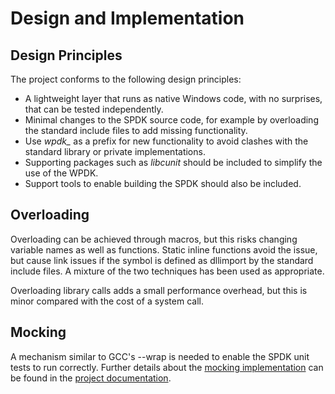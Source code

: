 # Design and Implementation

## Design Principles

The project conforms to the following design principles:

* A lightweight layer that runs as native Windows code, with no surprises, that can be tested independently.
* Minimal changes to the SPDK source code, for example by overloading the standard include files to add missing functionality.
* Use *wpdk_* as a prefix for new functionality to avoid clashes with the standard library or private implementations.
* Supporting packages such as *libcunit* should be included to simplify the use of the WPDK.
* Support tools to enable building the SPDK should also be included.

## Overloading

Overloading can be achieved through macros, but this risks changing variable names as well as functions. Static inline functions avoid the issue, but cause link issues if the symbol is defined as dllimport by the standard include files. A mixture of the two techniques has been used as appropriate.

Overloading library calls adds a small performance overhead, but this is minor compared with the cost of a system call.

## Mocking

A mechanism similar to GCC's --wrap is needed to enable the SPDK unit tests to run correctly. Further details about the [mocking implementation](https://github.com/wpdk/wpdk/blob/master/doc/mocking.md) can be found in the [project documentation](https://github.com/wpdk/wpdk/blob/master/doc).
